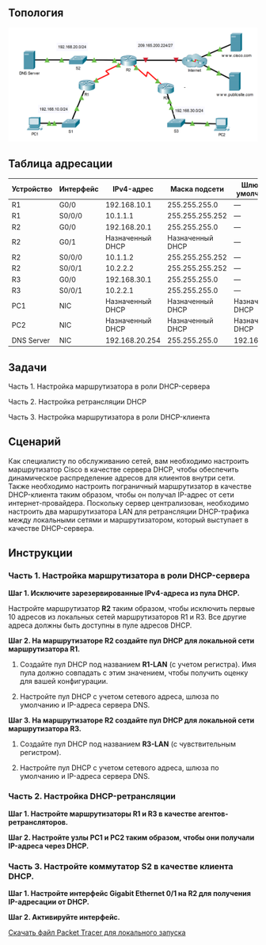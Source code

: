 ## Топология

![](./assets/topology.png)

## Таблица адресации

| Устройство | Интерфейс | IPv4-адрес       | Маска подсети    | Шлюз по умолчанию |
|------------|-----------|------------------|------------------|-------------------|
| R1         | G0/0      | 192.168.10.1     | 255.255.255.0    | —                 |
| R1         | S0/0/0    | 10.1.1.1         | 255.255.255.252  | —                 |
| R2         | G0/0      | 192.168.20.1     | 255.255.255.0    | —                 |
| R2         | G0/1      | Назначенный DHCP | Назначенный DHCP | —                 |
| R2         | S0/0/0    | 10.1.1.2         | 255.255.255.252  | —                 |
| R2         | S0/0/1    | 10.2.2.2         | 255.255.255.252  | —                 |
| R3         | G0/0      | 192.168.30.1     | 255.255.255.0    | —                 |
| R3         | S0/0/1    | 10.2.2.1         | 255.255.255.0    | —                 |
| PC1        | NIC       | Назначенный DHCP | Назначенный DHCP | Назначенный DHCP  |
| PC2        | NIC       | Назначенный DHCP | Назначенный DHCP | Назначенный DHCP  |
| DNS Server | NIC       | 192.168.20.254   | 255.255.255.0    | 192.168.20.1      |

## Задачи

Часть 1. Настройка маршрутизатора в роли DHCP-сервера

Часть 2. Настройка ретрансляции DHCP

Часть 3. Настройка маршрутизатора в роли DHCP-клиента

## Сценарий

Как специалисту по обслуживанию сетей, вам необходимо настроить маршрутизатор Cisco в качестве сервера DHCP, чтобы обеспечить динамическое распределение адресов для клиентов внутри сети. Также необходимо настроить пограничный маршрутизатор в качестве DHCP-клиента таким образом, чтобы он получал IP-адрес от сети интернет-провайдера. Поскольку сервер централизован, необходимо настроить два маршрутизатора LAN для ретрансляции DHCP-трафика между локальными сетями и маршрутизатором, который выступает в качестве DHCP-сервера.

## Инструкции

### Часть 1. Настройка маршрутизатора в роли DHCP-сервера

**Шаг 1. Исключите зарезервированные IPv4-адреса из пула DHCP.**

Настройте маршрутизатор **R2** таким образом, чтобы исключить первые 10 адресов из локальных сетей маршрутизаторов R1 и R3. Все другие адреса должны быть доступны в пуле адресов DHCP.

**Шаг 2. На маршрутизаторе R2 создайте пул DHCP для локальной сети маршрутизатора R1.**

1.  Создайте пул DHCP под названием **R1-LAN** (с учетом регистра). Имя пула должно совпадать с этим значением, чтобы получить оценку для вашей конфигурации.

2.  Настройте пул DHCP с учетом сетевого адреса, шлюза по умолчанию и IP-адреса сервера DNS.

**Шаг 3. На маршрутизаторе R2 создайте пул DHCP для локальной сети маршрутизатора R3.**

1.  Создайте пул DHCP под названием **R3-LAN** (с чувствительным регистром).

2.  Настройте пул DHCP с учетом сетевого адреса, шлюза по умолчанию и IP-адреса сервера DNS.

### Часть 2. Настройка DHCP-ретрансляции

**Шаг 1. Настройте маршрутизаторы R1 и R3 в качестве агентов-ретрансляторов.**

**Шаг 2. Настройте узлы PC1 и PC2 таким образом, чтобы они получали IP-адреса через DHCP.**

### Часть 3. Настройте коммутатор S2 в качестве клиента DHCP.

**Шаг 1. Настройте интерфейс Gigabit Ethernet 0/1 на R2 для получения IP-адресации от DHCP.**

**Шаг 2. Активируйте интерфейс.**

[Скачать файл Packet Tracer для локального запуска](./assets/7.4.1-lab.pka)

